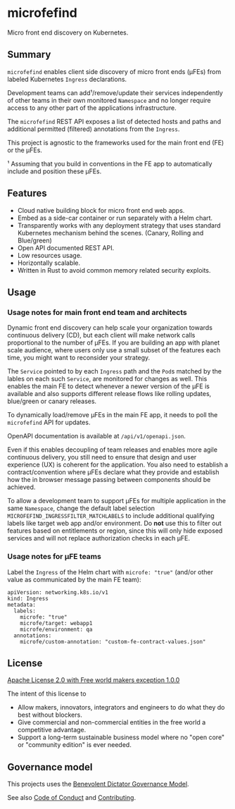 # microfefind

Micro front end discovery on Kubernetes.


## Summary

`microfefind` enables client side discovery of micro front ends (µFEs) from labeled Kubernetes `Ingress` declarations.

Development teams can add¹/remove/update their services independently of other teams in their own monitored `Namespace` and no longer require access to any other part of the applications infrastructure.

The `microfefind` REST API exposes a list of detected hosts and paths and additional permitted (filtered) annotations from the `Ingress`.

This project is agnostic to the frameworks used for the main front end (FE) or the µFEs.

¹ Assuming that you build in conventions in the FE app to automatically include and position these µFEs.


## Features

* Cloud native building block for micro front end web apps.
* Embed as a side-car container or run separately with a Helm chart.
* Transparently works with any deployment strategy that uses standard Kubernetes mechanism behind the scenes. (Canary, Rolling and Blue/green)
* Open API documented REST API.
* Low resources usage.
* Horizontally scalable.
* Written in Rust to avoid common memory related security exploits.

## Usage

### Usage notes for main front end team and architects

Dynamic front end discovery can help scale your organization towards continuous delivery (CD), but each client will make network calls proportional to the number of µFEs.
If you are building an app with planet scale audience, where users only use a small subset of the features each time, you might want to reconsider your strategy.

The `Service` pointed to by each `Ingress` path and the `Pod`s matched by the lables on each such `Service`, are monitored for changes as well.
This enables the main FE to detect whenever a newer version of the µFE is available and also supports different release flows like rolling updates, blue/green or canary releases.

To dynamically load/remove µFEs in the main FE app, it needs to poll the `microfefind` API for updates.

OpenAPI documentation is available at `/api/v1/openapi.json`.

Even if this enables decoupling of team releases and enables more agile continuous delivery, you still need to ensure that design and user experience (UX) is coherent for the application.
You also need to establish a contract/convention where µFEs declare what they provide and establish how the in browser message passing between components should be achieved.

To allow a development team to support µFEs for multiple application in the same `Namespace`, change the default label selection `MICROFEFIND_INGRESSFILTER_MATCHLABELS` to include additional qualifying labels like target web app and/or environment. Do  __not__  use this to filter out features based on entitlements or region, since this will only hide exposed services and will not replace authorization checks in each µFE.


### Usage notes for µFE teams

Label the `Ingress` of the Helm chart with `microfe: "true"` (and/or other value as communicated by the main FE team):

```
apiVersion: networking.k8s.io/v1
kind: Ingress
metadata:
  labels:
    microfe: "true"
    microfe/target: webapp1
    microfe/environment: qa
  annotations:
    microfe/custom-annotation: "custom-fe-contract-values.json"
```


## License

[Apache License 2.0 with Free world makers exception 1.0.0](LICENSE-Apache-2.0-with-FWM-Exception-1.0.0)

The intent of this license to

* Allow makers, innovators, integrators and engineers to do what they do best without blockers.
* Give commercial and non-commercial entities in the free world a competitive advantage.
* Support a long-term sustainable business model where no "open core" or "community edition" is ever needed.

## Governance model

This projects uses the [Benevolent Dictator Governance Model](http://oss-watch.ac.uk/resources/benevolentdictatorgovernancemodel).

See also [Code of Conduct](CODE_OF_CONDUCT.md) and [Contributing](CONTRIBUTING.md).
